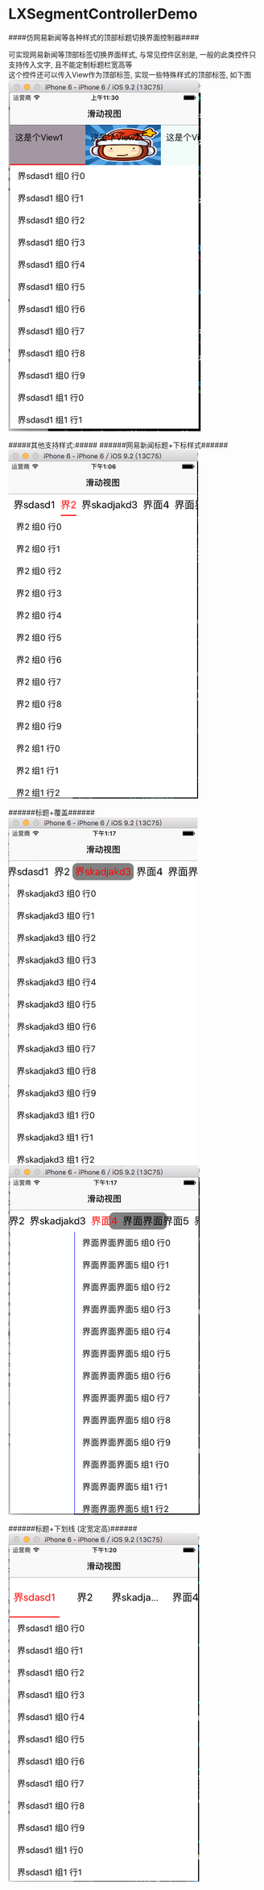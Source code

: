 # LXSegmentControllerDemo
####仿网易新闻等各种样式的顶部标题切换界面控制器####

可实现网易新闻等顶部标签切换界面样式, 与常见控件区别是, 一般的此类控件只支持传入文字, 且不能定制标题栏宽高等  
这个控件还可以传入View作为顶部标签, 实现一些特殊样式的顶部标签, 如下图
![image1](https://github.com/CoderLXWang/LXSegmentControllerDemo/blob/master/LXSegmentControllerDemo/image1.png)

#####其他支持样式:#####
######网易新闻标题+下标样式######  
![image1](https://github.com/CoderLXWang/LXSegmentControllerDemo/blob/master/LXSegmentControllerDemo/image2.png)

######标题+覆盖######   
![image1](https://github.com/CoderLXWang/LXSegmentControllerDemo/blob/master/LXSegmentControllerDemo/image3.png)
![image1](https://github.com/CoderLXWang/LXSegmentControllerDemo/blob/master/LXSegmentControllerDemo/image4.png)

######标题+下划线 (定宽定高)######  
![image1](https://github.com/CoderLXWang/LXSegmentControllerDemo/blob/master/LXSegmentControllerDemo/image5.png)
